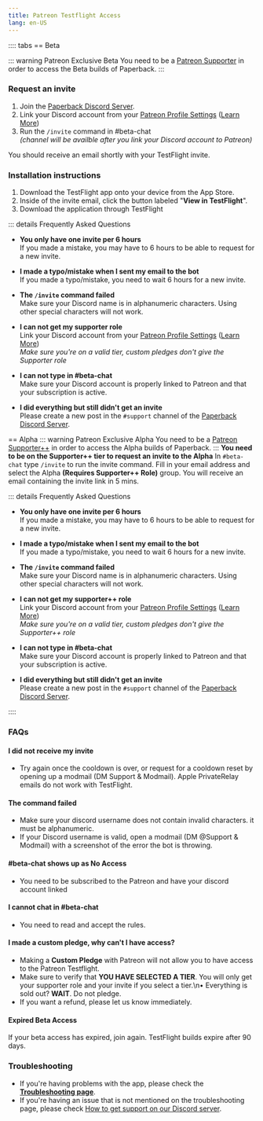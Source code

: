 ```yaml
---
title: Patreon Testflight Access
lang: en-US
---
```

:::: tabs
== Beta

::: warning Patreon Exclusive Beta
You need to be a <u>[Patreon Supporter](https://patreon.com/FaizanDurrani)</u> in order to access the Beta builds of Paperback.
:::

### Request an invite
1. Join the [Paperback Discord Server](https://discord.paperback.moe/).
1. Link your Discord account from your [Patreon Profile Settings](https://www.patreon.com/settings/profile) ([Learn More](https://support.patreon.com/hc/en-us/articles/212052266-Get-my-Discord-role))
1. Run the `/invite` command in #beta-chat  
	_(channel will be availble after you link your Discord account to Patreon)_

You should receive an email shortly with your TestFlight invite.

### Installation instructions
1. Download the TestFlight app onto your device from the App Store.
1. Inside of the invite email, click the button labeled "**View in TestFlight**".
1. Download the application through TestFlight

::: details Frequently Asked Questions
- **You only have one invite per 6 hours**    
If you made a mistake, you may have to 6 hours to be able to request for a new invite.

- **I made a typo/mistake when I sent my email to the bot**  
If you made a typo/mistake, you need to wait 6 hours for a new invite.

- **The `/invite` command failed**  
Make sure your Discord name is in alphanumeric characters. Using other special characters will not work.

- **I can not get my supporter role**  
 Link your Discord account from your [Patreon Profile Settings](https://www.patreon.com/settings/profile) ([Learn More](https://support.patreon.com/hc/en-us/articles/212052266-Get-my-Discord-role))  
 _Make sure you're on a valid tier, custom pledges don't give the Supporter role_

- **I can not type in #beta-chat**  
Make sure your Discord account is properly linked to Patreon and that your subscription is active.

- **I did everything but still didn't get an invite**  
Please create a new post in the `#support` channel of the [Paperback Discord Server](https://discord.paperback.moe).

== Alpha 
::: warning Patreon Exclusive Alpha
You need to be a <u>[Patreon Supporter++](https://patreon.com/FaizanDurrani)</u> in order to access the Alpha builds of Paperback.
:::
**You need to be on the Supporter++ tier to request an invite to the Alpha**
In ⁠`#beta-chat` type `/invite` to run the invite command. Fill in your email address and select the Alpha **(Requires Supporter++ Role)** group. You will receive an email containing the invite link in 5 mins.

::: details Frequently Asked Questions
- **You only have one invite per 6 hours**    
If you made a mistake, you may have to 6 hours to be able to request for a new invite.

- **I made a typo/mistake when I sent my email to the bot**  
If you made a typo/mistake, you need to wait 6 hours for a new invite.

- **The `/invite` command failed**  
Make sure your Discord name is in alphanumeric characters. Using other special characters will not work.

- **I can not get my supporter++ role**  
 Link your Discord account from your [Patreon Profile Settings](https://www.patreon.com/settings/profile) ([Learn More](https://support.patreon.com/hc/en-us/articles/212052266-Get-my-Discord-role))  
 _Make sure you're on a valid tier, custom pledges don't give the Supporter++ role_

- **I can not type in #beta-chat**  
Make sure your Discord account is properly linked to Patreon and that your subscription is active.

- **I did everything but still didn't get an invite**  
Please create a new post in the `#support` channel of the [Paperback Discord Server](https://discord.paperback.moe).

::::


### FAQs
#### I did not receive my invite
 * Try again once the cooldown is over, or request for a cooldown reset by opening up a modmail (DM Support & Modmail). Apple PrivateRelay emails do not work with TestFlight.

#### The command failed
 * Make sure your discord username does not contain invalid characters. it must be alphanumeric.
 * If your Discord username is valid, open a modmail (DM @Support & Modmail) with a screenshot of the error the bot is throwing.

#### #⁠beta-chat shows up as No Access
 * You need to be subscribed to the Patreon and have your discord account linked

#### I cannot chat in #⁠beta-chat
 * You need to read and accept the ⁠rules. 

#### I made a custom pledge, why can't I have access?
 * Making a **Custom Pledge** with Patreon will not allow you to have access to the Patreon Testflight.
 * Make sure to verify that **YOU HAVE SELECTED A TIER**. You will only get your supporter role and your invite if you select a tier.\n• Everything is sold out? **WAIT**. Do not pledge.
 * If you want a refund, please let us know immediately.

#### Expired Beta Access
If your beta access has expired, join again. TestFlight builds expire after 90 days. 

### Troubleshooting
 * If you're having problems with the app, please check the **[Troubleshooting page](/help/faq#troubleshooting)**. 
 * If you're having an issue that is not mentioned on the troubleshooting page, please check [How to get support on our Discord server](/help/guides/discord-support).

